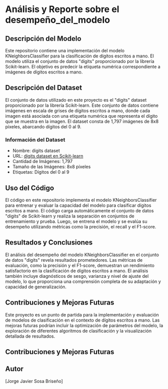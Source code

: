 # Análisis y Reporte sobre el desempeño_del_modelo

## Descripción del Modelo
Este repositorio contiene una implementación del modelo KNeighborsClassifier para la clasificación de dígitos escritos a mano. El modelo utiliza el conjunto de datos "digits" proporcionado por la librería Scikit-learn. El objetivo es predecir la etiqueta numérica correspondiente a imágenes de dígitos escritos a mano.

## Descripción del Dataset
El conjunto de datos utilizado en este proyecto es el "digits" dataset proporcionado por la librería Scikit-learn. Este conjunto de datos contiene imágenes en escala de grises de dígitos escritos a mano, donde cada imagen está asociada con una etiqueta numérica que representa el dígito que se muestra en la imagen. El dataset consta de 1,797 imágenes de 8x8 píxeles, abarcando dígitos del 0 al 9.

### Información del Dataset
- Nombre: digits dataset
- URL: [digits dataset en Scikit-learn](https://scikit-learn.org/stable/modules/generated/sklearn.datasets.load_digits.html)
- Cantidad de Imágenes: 1,797
- Tamaño de las Imágenes: 8x8 píxeles
- Etiquetas: Dígitos del 0 al 9

## Uso del Código
El código en este repositorio implementa el modelo KNeighborsClassifier para entrenar y evaluar la capacidad del modelo para clasificar dígitos escritos a mano. El código carga automáticamente el conjunto de datos "digits" de Scikit-learn y realiza la separación en conjuntos de entrenamiento y prueba. Luego, se entrena el modelo y se evalúa su desempeño utilizando métricas como la precisión, el recall y el F1-score.

## Resultados y Conclusiones
El análisis del desempeño del modelo KNeighborsClassifier en el conjunto de datos "digits" revela resultados prometedores. Las métricas de evaluación, como la precisión y el F1-score, demuestran un rendimiento satisfactorio en la clasificación de dígitos escritos a mano. El análisis también incluye diagnósticos de sesgo, varianza y nivel de ajuste del modelo, lo que proporciona una comprensión completa de su adaptación y capacidad de generalización.

## Contribuciones y Mejoras Futuras
Este proyecto es un punto de partida para la implementación y evaluación de modelos de clasificación en el contexto de dígitos escritos a mano. Las mejoras futuras podrían incluir la optimización de parámetros del modelo, la exploración de diferentes algoritmos de clasificación y la visualización detallada de resultados.

## Contribuciones y Mejoras Futuras

## Autor
[Jorge Javier Sosa Briseño]





